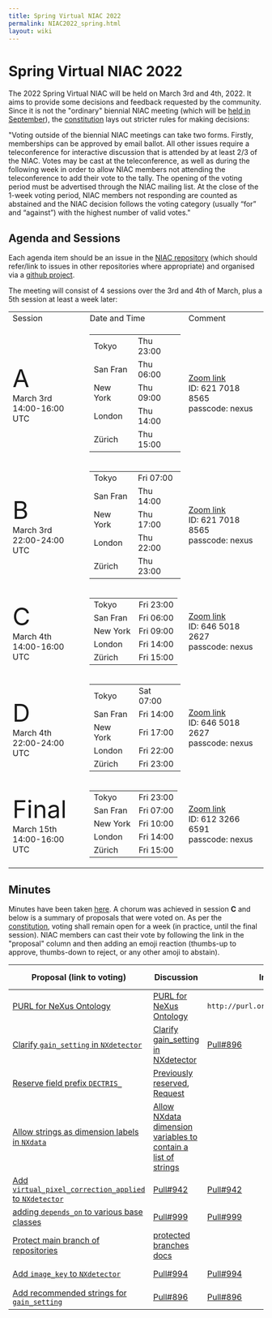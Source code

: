 ```yaml
---
title: Spring Virtual NIAC 2022
permalink: NIAC2022_spring.html
layout: wiki
---
```

Spring Virtual NIAC 2022
========================

The 2022 Spring Virtual NIAC will be held on March 3rd and 4th, 2022. It aims to provide some decisions and feedback requested by the community.
Since it is not the "ordinary" biennial NIAC meeting (which will be [held in September](https://www.nexusformat.org/NIAC2022.html)), the [constitution](https://www.nexusformat.org/NIAC.html) lays out stricter rules for making decisions: 

"Voting outside of the biennial NIAC meetings can take two forms. Firstly, memberships can be approved by email ballot. All other issues require a teleconference for interactive discussion that is attended by at least 2/3 of the NIAC. Votes may be cast at the teleconference, as well as during the following week in order to allow NIAC members not attending the teleconference to add their vote to the tally. The opening of the voting period must be advertised through the NIAC mailing list. At the close of the 1-week voting period, NIAC members not responding are counted as abstained and the NIAC decision follows the voting category (usually “for” and “against”) with the highest number of valid votes."

Agenda and Sessions
----------------
Each agenda item should be an issue in the [NIAC repository](https://github.com/nexusformat/NIAC/issues) (which should refer/link to issues in other repositories where appropriate) and organised via a [github project](https://github.com/nexusformat/NIAC/projects/4).

The meeting will consist of 4 sessions over the 3rd and 4th of March, plus a 5th session at least a week later:
<table>
<TR><TD> Session </TD><TD> Date and Time </TD><TD> Comment </TD></TR>
<TR><TD> <font size="+10">A</font> <BR>March 3rd<BR>14:00-16:00 UTC</TD><TD>
<table>
<TR><TD>Tokyo</TD><TD>Thu 23:00</TD></TR>
<TR><TD>San Fran</TD><TD>Thu 06:00</TD></TR>
<TR><TD>New York</TD><TD>Thu 09:00</TD></TR>
<TR><TD>London</TD><TD>Thu 14:00</TD></TR>
<TR><TD>Zürich</TD><TD>Thu 15:00</TD></TR>
</table>
</TD><TD> <A href="https://psich.zoom.us/j/62170188565?pwd=VUNUMDR5V3NNRDFHd3pzM2liQnplZz09">Zoom link</A><BR>
  ID: 621 7018 8565 <BR>passcode: nexus</TD></TR>
<TR><TD> <font size="+10">B</font> <BR>March 3rd<BR>22:00-24:00 UTC </TD><TD>
<table>
<TR><TD>Tokyo</TD><TD>Fri 07:00</TD></TR>
<TR><TD>San Fran</TD><TD>Thu 14:00</TD></TR>
<TR><TD>New York</TD><TD>Thu 17:00</TD></TR>
<TR><TD>London</TD><TD>Thu 22:00</TD></TR>
<TR><TD>Zürich</TD><TD>Thu 23:00</TD></TR>
</table>
  </TD><TD> <A href="https://psich.zoom.us/j/62170188565?pwd=VUNUMDR5V3NNRDFHd3pzM2liQnplZz09">Zoom link</A><BR>
  ID: 621 7018 8565 <BR>passcode: nexus </TD></TR>
<TR><TD> <font size="+10">C</font> <BR>March 4th<BR>14:00-16:00 UTC</TD><TD>
<table>
<TR><TD>Tokyo</TD><TD>Fri 23:00</TD></TR>
<TR><TD>San Fran</TD><TD>Fri 06:00</TD></TR>
<TR><TD>New York</TD><TD>Fri 09:00</TD></TR>
<TR><TD>London</TD><TD>Fri 14:00</TD></TR>
<TR><TD>Zürich</TD><TD>Fri 15:00</TD></TR>
</table>
  </TD><TD> <A href="https://psich.zoom.us/j/64650182627?pwd=c08xY0NxRGt1Z0FaQkxZRlRBZEVTUT09">Zoom link</A><BR>
  ID: 646 5018 2627 <BR>passcode: nexus  </TD></TR>
<TR><TD> <font size="+10">D</font> <BR>March 4th<BR>22:00-24:00 UTC</TD><TD> 
<table>
<TR><TD>Tokyo</TD><TD>Sat 07:00</TD></TR>
<TR><TD>San Fran</TD><TD>Fri 14:00</TD></TR>
<TR><TD>New York</TD><TD>Fri 17:00</TD></TR>
<TR><TD>London</TD><TD>Fri 22:00</TD></TR>
<TR><TD>Zürich</TD><TD>Fri 23:00</TD></TR>
</table>
  </TD><TD> <A href="https://psich.zoom.us/j/64650182627?pwd=c08xY0NxRGt1Z0FaQkxZRlRBZEVTUT09">Zoom link</A><BR>
  ID: 646 5018 2627 <BR>passcode: nexus  </TD></TR>
<TR><TD> <font size="+5">Final</font><BR>March 15th<BR>14:00-16:00 UTC </TD><TD>
  <table>
<TR><TD>Tokyo</TD><TD>Fri 23:00</TD></TR>
<TR><TD>San Fran</TD><TD>Fri 07:00</TD></TR>
<TR><TD>New York</TD><TD>Fri 10:00</TD></TR>
<TR><TD>London</TD><TD>Fri 14:00</TD></TR>
<TR><TD>Zürich</TD><TD>Fri 15:00</TD></TR>
</table>
  </TD><TD> <A href="https://psich.zoom.us/j/61232666591?pwd=cE1xVXBLUi9XR0dkbzdFdnQ4NnNuUT09">Zoom link</A><BR>
  ID: 612 3266 6591 <BR>passcode: nexus  </TD></TR>
</table>

  
Minutes
-------

Minutes have been taken [here](https://www.nexusformat.org/NIAC2022_spring_minutes.html). A chorum was achieved in session **C** and below is a summary of proposals that were voted on. As per the [constitution](https://www.nexusformat.org/NIAC.html#constitution), voting shall remain open for a week (in practice, until the final session). NIAC members can cast their vote by following the link in the "proposal" column and then adding an emoji reaction (thumbs-up to approve, thumbs-down to reject, or any other amoji to abstain).


|    Proposal (link to voting)     |  Discussion  |  Implementation  |   Decision<BR>(for/against/abstain)    |
| --- | --- | --- | --- |
| [PURL for NeXus Ontology](https://github.com/nexusformat/NIAC/issues/95#issuecomment-1059210877) | [PURL for NeXus Ontology](https://github.com/nexusformat/NIAC/issues/95) | `http://purl.org/nexusformat/definitions/` | Accepted<BR>(13/0/0) |
| [Clarify `gain_setting` in `NXdetector`](https://github.com/nexusformat/NIAC/issues/100#issue-1154265378) | [Clarify gain_setting in NXdetector](https://github.com/nexusformat/definitions/issues/894) | [Pull#896](https://github.com/nexusformat/definitions/pull/896) | Accepted<BR>(10/0/0) |
| [Reserve field prefix `DECTRIS_`](https://github.com/nexusformat/NIAC/issues/110#issue-1158281367) | [Previously reserved](https://manual.nexusformat.org/datarules.html?#reserved-prefixes), [Request](https://github.com/nexusformat/definitions/issues/993) |  | Accepted<BR>(14/0/0) |
| [Allow strings as dimension labels in `NXdata`](https://github.com/nexusformat/NIAC/issues/97#issuecomment-1059256273) | [Allow NXdata dimension variables to contain a list of strings](https://github.com/nexusformat/definitions/issues/945) |   | Accepted<BR>(14/0/0) |
| [Add `virtual_pixel_correction_applied` to `NXdetector`](https://github.com/nexusformat/NIAC/issues/94#issuecomment-1059276075) |  [Pull#942](https://github.com/nexusformat/definitions/pull/942) | [Pull#942](https://github.com/nexusformat/definitions/pull/942) | Accepted<BR>(14/0/0) |
| [adding `depends_on` to various base classes](https://github.com/nexusformat/NIAC/issues/109#issuecomment-1059283549) | [Pull#999](https://github.com/nexusformat/definitions/pull/999) | [Pull#999](https://github.com/nexusformat/definitions/pull/999) | Accepted<BR>(13/0/1) |
| [Protect main branch of repositories](https://github.com/nexusformat/NIAC/issues/113#issuecomment-1059291945) | [protected branches docs](https://docs.github.com/en/repositories/configuring-branches-and-merges-in-your-repository/defining-the-mergeability-of-pull-requests/about-protected-branches) |   | Accepted<BR>(13/0/0) |
| [Add `image_key` to `NXdetector`](https://github.com/nexusformat/NIAC/issues/111#issuecomment-1059295950) | [Pull#994](https://github.com/nexusformat/definitions/pull/994)  | [Pull#994](https://github.com/nexusformat/definitions/pull/994) | Accepted<BR>(13/0/0) |
| [Add recommended strings for `gain_setting`](https://github.com/nexusformat/NIAC/issues/100#issuecomment-1068071881) | [Pull#896](https://github.com/nexusformat/definitions/pull/896)  | [Pull#896](https://github.com/nexusformat/definitions/pull/896) | Accepted<BR>(15/0/0) |


